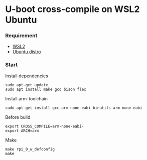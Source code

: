 # U-boot cross-compile on WSL2 Ubuntu

### Requirement
* [WSL2](https://docs.microsoft.com/en-us/windows/wsl/wsl2-install)
* [Ubuntu distro](https://docs.microsoft.com/en-us/windows/wsl/install-win10#install-your-linux-distribution-of-choice)


### Start
Install dependencies

    sudo apt-get update
    sudo apt install make gcc bison flex
Install arm-toolchain

    sudo apt-get install gcc-arm-none-eabi binutils-arm-none-eabi

Before build

	export CROSS_COMPILE=arm-none-eabi-
	export ARCH=arm
  
Make

    make rpi_0_w_defconfig
    make
    
